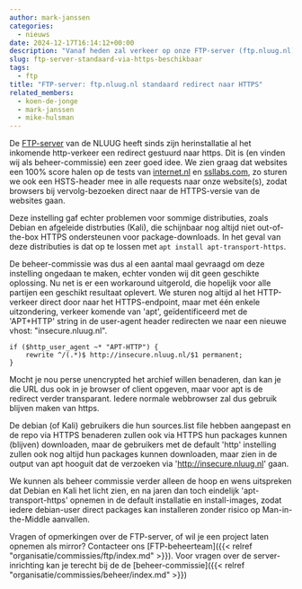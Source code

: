 ```yaml
---
author: mark-janssen
categories:
  - nieuws
date: 2024-12-17T16:14:12+00:00
description: "Vanaf heden zal verkeer op onze FTP-server (ftp.nluug.nl) automatisch een redirect krijgen naar HTTPS. Alleen apt-clients zoals Debian, zal voor nu HTTP blijven."
slug: ftp-server-standaard-via-https-beschikbaar
tags:
  - ftp
title: "FTP-server: ftp.nluug.nl standaard redirect naar HTTPS"
related_members:
  - koen-de-jonge
  - mark-janssen
  - mike-hulsman
---
```


De [FTP-server](https://ftp.nluug.nl/) van de NLUUG heeft sinds zijn herinstallatie al het inkomende http-verkeer een redirect gestuurd naar https. Dit is (en vinden wij als beheer-commissie) een zeer goed idee. We zien graag dat websites een 100% score halen op de tests van [internet.nl](https://internet.nl/site/ftp.nluug.nl/3083796/) en [ssllabs.com](https://www.ssllabs.com/ssltest/analyze.html?d=ftp.nluug.nl&s=2001%3a67c%3a6ec%3a221%3a145%3a220%3a21%3a40), zo sturen we ook een HSTS-header mee in alle requests naar onze website(s), zodat browsers bij vervolg-bezoeken direct naar de HTTPS-versie van de websites gaan.

Deze instelling gaf echter problemen voor sommige distributies, zoals Debian en afgeleide distrbuties (Kali), die schijnbaar nog altijd niet out-of-the-box HTTPS ondersteunen voor package-downloads. In het geval van deze distributies is dat op te lossen met `apt install apt-transport-https`.

De beheer-commissie was dus al een aantal maal gevraagd om deze instelling ongedaan te maken, echter vonden wij dit geen geschikte oplossing. Nu net is er een workaround uitgerold, die hopelijk voor alle partijen een geschikt resultaat oplevert. We sturen nog altijd al het HTTP-verkeer direct door naar het HTTPS-endpoint, maar met één enkele uitzondering, verkeer komende van 'apt', geïdentificeerd met de 'APT+HTTP' string in de user-agent header redirecten we naar een nieuwe vhost: "insecure.nluug.nl".

```
if ($http_user_agent ~* "APT-HTTP") {
    rewrite ^/(.*)$ http://insecure.nluug.nl/$1 permanent;
}
```

Mocht je nou perse unencrypted het archief willen benaderen, dan kan je die URL dus ook in je browser of client opgeven, maar voor apt is de redirect verder transparant. Iedere normale webbrowser zal dus gebruik blijven maken van https.

De debian (of Kali) gebruikers die hun sources.list file hebben aangepast en de repo via HTTPS benaderen zullen ook via HTTPS hun packages kunnen (blijven) downloaden, maar de gebruikers met de default 'http' instelling zullen ook nog altijd hun packages kunnen downloaden, maar zien in de output van apt hooguit dat de verzoeken via 'http://insecure.nluug.nl' gaan.

We kunnen als beheer commissie verder alleen de hoop en wens uitspreken dat Debian en Kali het licht zien, en na jaren dan toch eindelijk 'apt-transport-https' opnemen in de default installatie en install-images, zodat iedere debian-user direct packages kan installeren zonder risico op Man-in-the-Middle aanvallen.

Vragen of opmerkingen over de FTP-server, of wil je een project laten opnemen als mirror? Contacteer ons [FTP-beheerteam]({{< relref "organisatie/commissies/ftp/index.md" >}}). Voor vragen over de server-inrichting kan je terecht bij de de [beheer-commissie]({{< relref "organisatie/commissies/beheer/index.md" >}})
